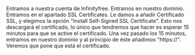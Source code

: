 Entramos a nuestra cuenta de Infinityfree.
Entramos en nuestro dominio.
Entramos en el apartado SSL Certificates.
Le damos a añadir Certificado SSL, y elegimos la opción "Install Self-Signed SSL Certificate".
Esto nos descargará el certificado, lo único que tendremos que hacer es esperar 15 minutos para que se active el certificado.
Una vez pasado los 15 minutos, entramos en nuestro dominio y al principio de éste añadimos "https://".
Veremos que pone que está el certificado.
